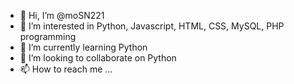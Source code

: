- 👋 Hi, I’m @moSN221
- 👀 I’m interested in Python, Javascript, HTML, CSS, MySQL, PHP programming
- 🌱 I’m currently learning Python
- 💞️ I’m looking to collaborate on Python
- 📫 How to reach me ...

<!---
moSN221/moSN221 is a ✨ special ✨ repository because its `README.md` (this file) appears on your GitHub profile.
You can click the Preview link to take a look at your changes.
--->
